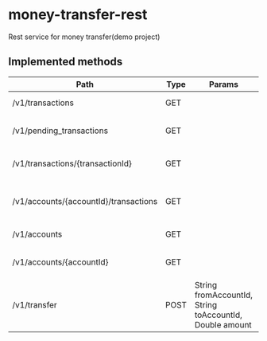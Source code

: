 # money-transfer-rest
Rest service for money transfer(demo project)

## Implemented methods

| Path                                  | Type | Params                                                  | Description                                |
|---------------------------------------|------|---------------------------------------------------------|--------------------------------------------|
| /v1/transactions                      | GET  |                                                         | fetch all transactions                     |
| /v1/pending_transactions              | GET  |                                                         | fetch pending transactions                 |
| /v1/transactions/{transactionId}      | GET  |                                                         | fetch transaction by uuid                  |
| /v1/accounts/{accountId}/transactions | GET  |                                                         | fetch transactions for provided accountId  |
| /v1/accounts                          | GET  |                                                         | fetch all accounts                         |
| /v1/accounts/{accountId}              | GET  |                                                         | fetch account by id                        |
| /v1/transfer                          | POST | String fromAccountId, String toAccountId, Double amount | transfer money from one account to another |
